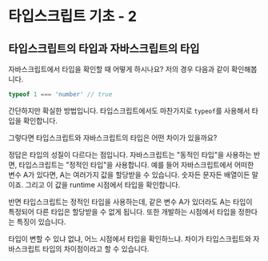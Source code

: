 # 타입스크립트 기초 - 2

## 타입스크립트의 타입과 자바스크립트의 타입

자바스크립트에서 타입을 확인할 때 어떻게 하시나요? 저의 경우 다음과 같이 확인해봅니다.

```js
typeof 1 === 'number' // true
```

간단하지만 확실한 방법입니다.  타입스크립트에서도 마찬가지로 `typeof`를 사용해서 타입을 확인합니다. 

그렇다면 타입스크립트와 자바스크립트의 타입은 어떤 차이가 있을까요?

정답은 타입의 성질이 다르다는 점입니다. 자바스크립트는 "동적인 타입"을 사용하는 반면, 타입스크립트는 "정적인 타입"을 사용합니다. 예를 들어 자바스크립트에서 어떠한 변수 A가 있다면, A는 여러가지 값을 할당받을 수 있습니다. 숫자든 문자든 배열이든 말이죠. 그리고 이 값을 runtime 시점에서 타입을 확인합니다. 

반면 타입스크립트는 정적인 타입을 사용하는데, 같은 변수 A가 있더라도 A는 타입이 특정되어 다른 타입은 할당받을 수 없게 됩니다. 또한 개발하는 시점에서 타입을 정한다는 특징이 있습니다.

타입이 변할 수 있냐 없냐, 어느 시점에서 타입을 확인하느냐. 차이가 타입스크립트와 자바스크립트 타입의 차이점이라고 할 수 있습니다. 